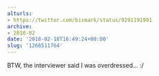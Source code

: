 ```yaml
---
alturls:
- https://twitter.com/bismark/status/9291191991
archive:
- 2010-02
date: '2010-02-18T16:49:24+00:00'
slug: '1266511764'
---
```


BTW, the interviewer said I was overdressed... :/

